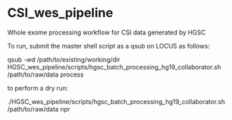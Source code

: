 # CSI_wes_pipeline
Whole exome processing workflow for CSI data generated by HGSC

To run, submit the master shell script as a qsub on LOCUS as follows:

qsub -wd /path/to/existing/working/dir HGSC_wes_pipeline/scripts/hgsc_batch_processing_hg19_collaborator.sh /path/to/raw/data process

to perform a dry run:

./HGSC_wes_pipeline/scripts/hgsc_batch_processing_hg19_collaborator.sh /path/to/raw/data npr
